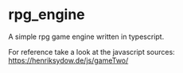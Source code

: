 # rpg_engine
A simple rpg game engine written in typescript.


For reference take a look at the javascript sources: https://henriksydow.de/js/gameTwo/
